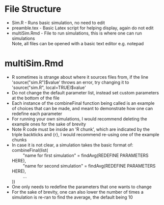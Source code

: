 # File Structure
- Sim.R - Runs basic simulation, no need to edit
- preamble.tex - Basic Latex script for helping display, again do not edit
- multiSim.Rmd - File to run simulations, this is where one can run simulations </br>
Note, all files can be opened with a basic text editor e.g. notepad

# multiSim.Rmd
- R sometimes is strange about where it sources files from, if the line 'source("sim.R")$value' throws an error, try changing it to 'source("sim.R", local=TRUE)$value'
- Do not change the default parameter list, instead set custom parameters at the bottom of the file
- Each instance of the combineFinal function being called is an example of choices that can be made, and meant to demonstrate how one can redefine each parameter
- For running your own simulations, I would recommend deleting the example ones for the sake of brevity
- Note R code must be inside an 'R chunk', which are indicated by the triple backticks and {r}, I would recommend re-using one of the example chunks
- In case it is not clear, a simulation takes the basic format of:
</br> combineFinal(list( 
    </br>$\qquad$ "name for first simulation" = findAvg(REDEFINE PARAMETERS HERE),
    </br>$\qquad$ "name for second simulation" = findAvg(REDEFINE PARAMETERS HERE),
    </br>$\qquad$ ...
</br>))
- One only needs to redefine the parameters that one wants to change
- For the sake of brevity, one can also lower the number of times a simulation is re-ran to find the average, the default being 10
